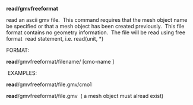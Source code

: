 **read/gmvfreeformat**

  read an ascii gmv file.  This command requires that the mesh object
  name be specified or that a mesh object has been created
  previously.  This file format contains no geometry information.  The
  file will be read using free format  read statement, i.e.
  read(unit,
*)

 FORMAT:

  **read**/gmvfreeformat/filename/
[cmo-name
]

  EXAMPLES:

  **read**/gmvfreeformat/file.gmv/cmo1

  **read**/gmvfreeformat/file.gmv  ( a mesh object must alread exist)

   


